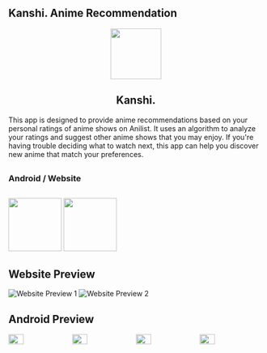 ## Kanshi. Anime Recommendation

<p align="center">
  <img src="https://i.imgur.com/6duwbXo.png" height="100px;" width="100px;" />
  <h2 align="center">Kanshi.</h2>
</p>
This app is designed to provide anime recommendations based on your personal ratings of anime shows on Anilist. It uses an algorithm to analyze your ratings and suggest other anime shows that you may enjoy. If you're having trouble deciding what to watch next, this app can help you discover new anime that match your preferences.

<h2 align="center"></h2>
<h3>Android / Website</h3>
<h2 align="center"></h2>

[<img src="https://i.imgur.com/RtS6ib5.png" width="105px;" />](https://github.com/u-Kuro/Kanshi.Anime-Recommendation/raw/main/Kanshi.apk)
[<img src="https://i.imgur.com/vXJ8zt8.png" width="105px;" />](https://kanshi.vercel.app)

<h2 align="center"></h2>

## Website Preview
![Website Preview 1](https://i.imgur.com/zgigCGa.png)
![Website Preview 2](https://i.imgur.com/6rTaWe5.png)

<h2 align="center"></h2>

## Android Preview
<div style="display: flex;flex-wrap:nowrap;">
  <img src="https://i.imgur.com/Oa1frem.png" style="flex:1;width: 24%;">
  <img src="https://i.imgur.com/nxukxRS.png" style="flex:1;width: 24%;">
  <img src="https://i.imgur.com/nxd8arA.png" style="flex:1;width: 24%;">
  <img src="https://i.imgur.com/iTOZOmP.png" style="flex:1;width: 24%;">
</div>
